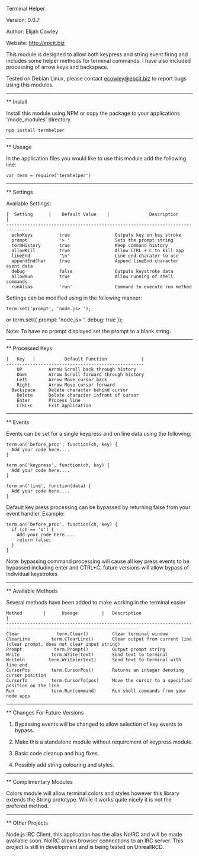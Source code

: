   Terminal Helper

  Version: 0.0.7

  Author: Elijah Cowley

  Website: http://epcit.biz

This module is designed to allow both keypress and string event firing and includes some helper methods for terminal commands.
I have also included processing of arrow keys and backspace.

Tested on Debian Linux, please contact ecowley@epcit.biz to report bugs using this modules.

  -----------------------------------------------------------------------------------------------
  
** Install

Install this module using NPM or copy the package to your applications '/node_modules' directory.

    npm install termhelper

  -----------------------------------------------------------------------------------------------
  
** Useage

In the application files you would like to use this module add the following line:

    var term = require('termhelper')

  -----------------------------------------------------------------------------------------------
  
** Settings

Available Settings:

    |  Setting      |    Default Value    |               Description             |
    -------------------------------------------------------------------------------
      echoKeys          true                 Outputs key on key stroke
      prompt            '> '                 Sets the prompt string
      termHistory       true                 Keep command history
      allowKill         true                 Allow CTRL + C to kill app
      lineEnd           '\n'                 Line end charater to use
      appendEndChar     true                 Append lineEnd character event data
      debug             false                Outputs keystroke data
      allowRun          true                 Allow running of shell commands
      runAlias          'run'                Command to execute run method

Settings can be modified using in the following manner:

    term.set('prompt', 'node.js> ');

or
    term.set({
      prompt: 'node.js> ',
      debug: true
    });

Note: To have no prompt displayed set the prompt to a blank string.

  -----------------------------------------------------------------------------------------------

** Processed Keys

    |   Key   |           Default Function             |
    ----------------------------------------------------
        UP          Arrow Scroll back through history
        Down        Arrow Scroll forward through history
        Left        Arrow Move cursor back
        Right       Arrow Move cursor forward
      Backspace     Delete character behind cursor
        Delete      Delete character infront of cursor
        Enter       Process line
        CTRL+C      Exit application

  -----------------------------------------------------------------------------------------------

** Events

Events can be set for a single keypress and on line data using the following:

    term.on('before_proc', function(ch, key) {
      Add your code here....
    }

    term.on('keypress', function(ch, key) {
      Add your code here....
    }

    term.on('line', function(data) {
      Add your code here....
    }

Default key press processing can be bypassed by returning false from your event handler.
Example:

    term.on('before_proc', function(ch, key) {
      if (ch == 's') {
        Add your code here....
        return false;
      }
    }

Note: bypassing command processing will cause all key press events to be bypassed including enter and CTRL+C, future versions will allow bypass of individual keystrokes

  -----------------------------------------------------------------------------------------------

** Available Methods

Several methods have been added to make working in the terminal easier

    Method        |      Useage         |   Description                                                                    |
    ------------------------------------------------------------------------------------------------------------------------
    Clear              term.Clear()         Clear terminal window
    ClearLine        term.ClearLine()       Clear output from current line (clear prompt, does not clear input string)
    Prompt            term.Prompt()         Output prompt string
    Write            term.Write(text)       Send text to terminal
    Writeln         term.Writeln(text)      Send text to terminal with line end
    CursorPos        term.CursorPos()       Returns an integer denoting cursor position
    CursorTo         term.CursorTo(pos)     Move the cursor to a specified position on the line
    Run              term.Run(command)      Run shell commands from your node apps

  -----------------------------------------------------------------------------------------------

** Changes For Future Versions

1) Bypassing events will be changed to allow selection of key events to bypass.

2) Make this a standalone module without requirement of keypress module.

3) Basic code cleanup and bug fixes.

4) Possibly add string colouring and styles.

  -----------------------------------------------------------------------------------------------

** Complimentary Modules

Colors module will allow terminal colors and styles however this library extends the String prototype. While it works quite nicely it is not the prefered method.

  -----------------------------------------------------------------------------------------------

** Other Projects

Node.js IRC Client, this application has the alias NoIRC and will be made available soon.
NoIRC allows browser connections to an IRC server.
This project is still in development and is being tested on UnrealIRCD.


